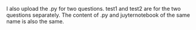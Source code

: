 I also upload the .py for two questions. test1 and test2 are for the two questions separately.
The content of .py and juyternotebook of the same name is also the same.
